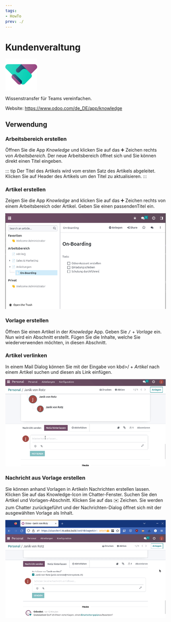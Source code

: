 ```yaml
---
tags:
- HowTo
prev: ./
---
```

# Kundenveraltung
![icons_odoo_crm](assets/icons_odoo_crm.png)

Wissenstransfer für Teams vereinfachen.

Website: <https://www.odoo.com/de_DE/app/knowledge>

## Verwendung

### Arbeitsbereich erstellen

Öffnen Sie die App *Knowledge* und klicken Sie auf das ➕ Zeichen rechts von *Arbeitsbereich*. Der neue Arbeitsbereich öffnet sich und Sie können direkt einen Titel eingeben.

::: tip
Der Titel des Artikels wird vom ersten Satz des Artikels abgeleitet. Klicken Sie auf Header des Artikels um den Titel zu aktualisieren.
:::

### Artikel erstellen

Zeigen Sie die App *Knowledge* and klicken Sie auf das ➕ Zeichen rechts von einem Arbeitsbereich oder Artikel. Geben Sie einen passendenTitel ein.

![](assets/Knowledge%20Artikel.png)

### Vorlage erstellen

Öffnen Sie einen Artikel in der *Knowledge* App. Geben Sie <kbd>/</kbd> + *Vorlage* ein. Nun wird ein Abschnitt erstellt. Fügen Sie die Inhalte, welche Sie wiederverwenden möchten, in diesen Abschnitt.

### Artikel verlinken

In einem Mail Dialog können Sie mit der Eingabe von kbd>/</kbd> + *Artikel* nach einem Artikel suchen und diesen als Link einfügen.

![Knowledge Artike-Link](assets/Knowledge%20Artikel%20verlinken.gif)

### Nachricht aus Vorlage erstellen

Sie können anhand Vorlagen in Artikeln Nachrichten erstellen lassen. Klicken Sie auf das Knowledge-Icon im Chatter-Fenster. Suchen Sie den Artikel und Vorlagen-Abschnitt. Klicken Sie auf das ✉️ Zeichen. Sie werden zum Chatter zurückgeführt und der Nachrichten-Dialog öffnet sich mit der ausgewählten Vorlage als Inhalt.

![Knowledge Vorlage verschicken](assets/Knowledge%20Vorlage%20verschicken.gif)